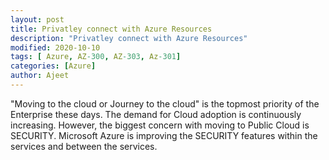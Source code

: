 ```yaml
---
layout: post
title: Privatley connect with Azure Resources
description: "Privatley connect with Azure Resources"
modified: 2020-10-10
tags: [ Azure, AZ-300, AZ-303, Az-301]
categories: [Azure]
author: Ajeet
---
```

 "Moving to the cloud or Journey to the cloud" is the topmost priority of the Enterprise these days. The demand for Cloud adoption is continuously increasing. However, the biggest concern with moving to Public Cloud is SECURITY. Microsoft Azure is improving the SECURITY features within the services and between the services.
